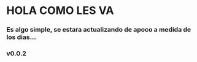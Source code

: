 <h1>HOLA COMO LES VA</h1>


<h3>Es algo simple, se estara actualizando de apoco a medida de los dias...</h3>


<h3>v0.0.2</h3> 